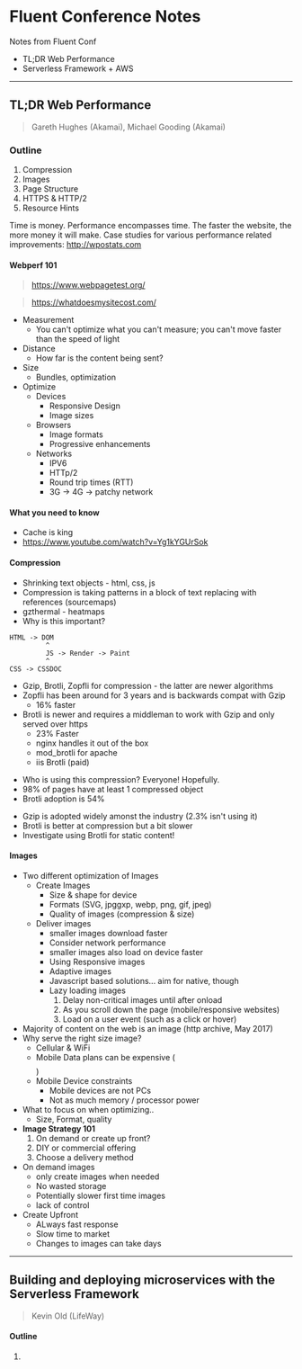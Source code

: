 # Fluent Conference Notes

Notes from Fluent Conf

- TL;DR Web Performance
- Serverless Framework + AWS

---

## TL;DR Web Performance

> Gareth Hughes (Akamai), Michael Gooding (Akamai)

### Outline

1. Compression
2. Images
3. Page Structure
4. HTTPS & HTTP/2
5. Resource Hints


Time is money. Performance encompasses time. The faster the website, the more money it will make. Case studies for various performance related improvements: http://wpostats.com

#### Webperf 101

> https://www.webpagetest.org/

> https://whatdoesmysitecost.com/

- Measurement
  * You can't optimize what you can't measure; you can't move faster than the speed of light
- Distance
  - How far is the content being sent?
- Size
  - Bundles, optimization
- Optimize
  - Devices
    * Responsive Design
    * Image sizes
  - Browsers
    * Image formats
    * Progressive enhancements
  - Networks
    * IPV6
    * HTTp/2
    * Round trip times (RTT)
    * 3G -> 4G -> patchy network

#### What you need to know

* Cache is king
* https://www.youtube.com/watch?v=Yg1kYGUrSok


#### Compression

* Shrinking text objects - html, css, js
* Compression is taking patterns in a block of text replacing with references (sourcemaps)
* gzthermal - heatmaps
* Why is this important?

```
HTML -> DOM
         ^
         JS -> Render -> Paint
         ^
CSS -> CSSDOC
```

* Gzip, Brotli, Zopfli for compression - the latter are newer algorithms
* Zopfli has been around for 3 years and is backwards compat with Gzip
  * 16% faster
* Brotli is newer and requires a middleman to work with Gzip and only served over https
  * 23% Faster
  * nginx handles it out of the box
  * mod_brotli for apache
  * iis Brotli (paid)
- Who is using this compression? Everyone! Hopefully.
- 98% of pages have at least 1 compressed object
- Brotli adoption is 54%
* Gzip is adopted widely amonst the industry (2.3% isn't using it)
* Brotli is better at compression but a bit slower
* Investigate using Brotli for static content!

#### Images

* Two different optimization of Images
  - Create Images
    - Size & shape for device
    - Formats (SVG, jpggxp, webp, png, gif, jpeg)
    - Quality of images (compression & size)
  - Deliver images
    - smaller images download faster
    - Consider network performance
    - smaller images also load on device faster
    - Using Responsive images
    - Adaptive images
    - Javascript based solutions... aim for native, though
    - Lazy loading images
      1. Delay non-critical images until after onload
      2. As you scroll down the page (mobile/responsive websites)
      3. Load on a user event (such as a click or hover)
* Majority of content on the web is an image (http archive, May 2017)
* Why serve the right size image?
  - Cellular & WiFi
  - Mobile Data plans can be expensive ($$$$)
  - Mobile Device constraints
    - Mobile devices are not PCs
    - Not as much memory / processor power
* What to focus on when optimizing..
  - Size, Format, quality
* **Image Strategy 101**
  1. On demand or create up front?
  2. DIY or commercial offering
  3. Choose a delivery method
* On demand images
  - only create images when needed
  - No wasted storage
  - Potentially slower first time images
  - lack of control
* Create Upfront
  - ALways fast response
  - Slow time to market
  - Changes to images can take days

---

## Building and deploying microservices with the Serverless Framework

> Kevin Old (LifeWay)

#### Outline

1.
